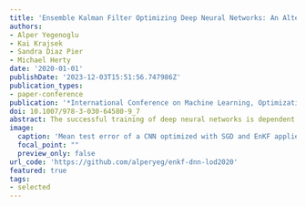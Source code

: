 ```yaml
---
title: 'Ensemble Kalman Filter Optimizing Deep Neural Networks: An Alternative Approach to Non-performing Gradient Descent'
authors:
- Alper Yegenoglu
- Kai Krajsek
- Sandra Diaz Pier
- Michael Herty
date: '2020-01-01'
publishDate: '2023-12-03T15:51:56.747986Z'
publication_types:
- paper-conference
publication: '*International Conference on Machine Learning, Optimization, and Data Science*'
doi: 10.1007/978-3-030-64580-9_7
abstract: The successful training of deep neural networks is dependent on initialization schemes and choice of activation functions. Non-optimally chosen parameter settings lead to the known problem of exploding or vanishing gradients. This issue occurs when gradient descent and backpropagation are applied. For this setting the Ensemble Kalman Filter (EnKF) can be used as an alternative optimizer when training neural networks. The EnKF does not require the explicit calculation of gradients or adjoints and we show this resolves the exploding and vanishing gradient problem. We analyze different parameter initializations, propose a dynamic change in ensembles and compare results to established methods.
image:
  caption: 'Mean test error of a CNN optimized with SGD and EnKF applied on the MNIST task.'
  focal_point: ""
  preview_only: false
url_code: 'https://github.com/alperyeg/enkf-dnn-lod2020'
featured: true
tags:
- selected
---
```

